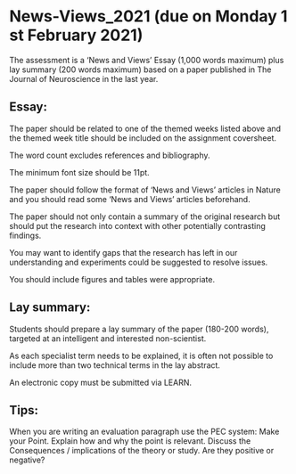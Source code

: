 # News-Views_2021 (due on Monday 1 st February 2021)

The assessment is a ‘News and Views’ Essay (1,000 words maximum) plus lay summary (200 words maximum) based on a paper published in The Journal of Neuroscience
in the last year.

## Essay:

The paper should be related to one of the themed weeks listed above and the themed week title should be included on the assignment coversheet.

The word count excludes references and bibliography. 

The minimum font size should be 11pt.

The paper should follow the format of ‘News and Views’ articles in Nature and you should read some ‘News and Views’ articles beforehand.

The paper should not only contain a summary of the original research but should put the research into context with other potentially contrasting findings.

You may want to identify gaps that the research has left in our understanding and experiments could be suggested to resolve issues.

You should include figures and tables were appropriate.

## Lay summary:

Students should prepare a lay summary of the paper (180-200 words), targeted at an intelligent and interested non-scientist.

As each specialist term needs to be explained, it is often not possible to include more than two technical terms in the lay abstract.

An electronic copy must be submitted via LEARN.


## Tips:
When you are writing an evaluation paragraph use the PEC system:
  Make your Point.
  Explain how and why the point is relevant.
  Discuss the Consequences / implications of the theory or study. Are they positive or negative?
